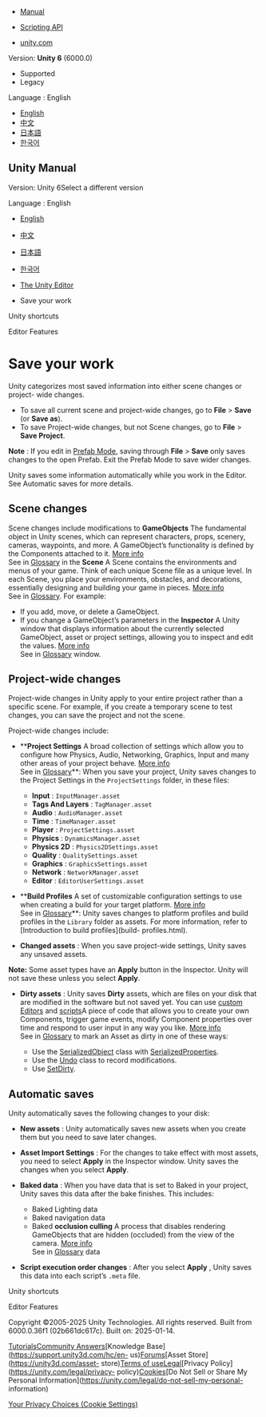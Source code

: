 [](https://docs.unity3d.com)

  * [Manual](../Manual/index.html)
  * [Scripting API](../ScriptReference/index.html)

  * [unity.com](https://unity.com/)

Version: **Unity 6** (6000.0)

  * Supported
  * Legacy

Language : English

  * [English](/Manual/Saving.html)
  * [中文](/cn/current/Manual/Saving.html)
  * [日本語](/ja/current/Manual/Saving.html)
  * [한국어](/kr/current/Manual/Saving.html)

[](https://docs.unity3d.com)

## Unity Manual

Version: Unity 6Select a different version

Language : English

  * [English](/Manual/Saving.html)
  * [中文](/cn/current/Manual/Saving.html)
  * [日本語](/ja/current/Manual/Saving.html)
  * [한국어](/kr/current/Manual/Saving.html)

  * [The Unity Editor](unity-editor.html)
  * Save your work

[](UnityHotkeys.html)

Unity shortcuts

[](EditorFeatures.html)

Editor Features

# Save your work

Unity categorizes most saved information into either scene changes or project-
wide changes.

  * To save all current scene and project-wide changes, go to **File** > **Save** (or **Save as**).
  * To save Project-wide changes, but not Scene changes, go to **File** > **Save Project**.

**Note** : If you edit in [Prefab Mode](EditingInPrefabMode.html), saving
through **File** > **Save** only saves changes to the open Prefab. Exit the
Prefab Mode to save wider changes.

Unity saves some information automatically while you work in the Editor. See
Automatic saves for more details.

## Scene changes

Scene changes include modifications to **GameObjects** The fundamental object
in Unity scenes, which can represent characters, props, scenery, cameras,
waypoints, and more. A GameObject’s functionality is defined by the Components
attached to it. [More info](class-GameObject.html)  
See in [Glossary](Glossary.html#GameObject) in the **Scene** A Scene contains
the environments and menus of your game. Think of each unique Scene file as a
unique level. In each Scene, you place your environments, obstacles, and
decorations, essentially designing and building your game in pieces. [More
info](CreatingScenes.html)  
See in [Glossary](Glossary.html#Scene). For example:

  * If you add, move, or delete a GameObject.
  * If you change a GameObject’s parameters in the **Inspector** A Unity window that displays information about the currently selected GameObject, asset or project settings, allowing you to inspect and edit the values. [More info](UsingTheInspector.html)  
See in [Glossary](Glossary.html#Inspector) window.

## Project-wide changes

Project-wide changes in Unity apply to your entire project rather than a
specific scene. For example, if you create a temporary scene to test changes,
you can save the project and not the scene.

Project-wide changes include:

  * ****Project Settings** A broad collection of settings which allow you to configure how Physics, Audio, Networking, Graphics, Input and many other areas of your project behave. [More info](comp-ManagerGroup.html)  
See in [Glossary](Glossary.html#ProjectSettings)**: When you save your
project, Unity saves changes to the Project Settings in the `ProjectSettings`
folder, in these files:

    * **Input** : `InputManager.asset`
    * **Tags And Layers** : `TagManager.asset`
    * **Audio** : `AudioManager.asset`
    * **Time** : `TimeManager.asset`
    * **Player** : `ProjectSettings.asset`
    * **Physics** : `DynamicsManager.asset`
    * **Physics 2D** : `Physics2DSettings.asset`
    * **Quality** : `QualitySettings.asset`
    * **Graphics** : `GraphicsSettings.asset`
    * **Network** : `NetworkManager.asset`
    * **Editor** : `EditorUserSettings.asset`
  * ****Build Profiles** A set of customizable configuration settings to use when creating a build for your target platform. [More info](build-profiles.html)  
See in [Glossary](Glossary.html#Buildprofile)**: Unity saves changes to
platform profiles and build profiles in the `Library` folder as assets. For
more information, refer to [Introduction to build profiles](build-
profiles.html).

  * **Changed assets** : When you save project-wide settings, Unity saves any unsaved assets.

**Note:** Some asset types have an **Apply** button in the Inspector. Unity
will not save these unless you select **Apply**.

  * **Dirty assets** : Unity saves **Dirty** assets, which are files on your disk that are modified in the software but not saved yet. You can use [custom Editors](editor-CustomEditors.html) and [scripts](creating-scripts.html)A piece of code that allows you to create your own Components, trigger game events, modify Component properties over time and respond to user input in any way you like. [More info](creating-scripts.html)  
See in [Glossary](Glossary.html#Scripts) to mark an Asset as dirty in one of
these ways:

    * Use the [SerializedObject](../ScriptReference/SerializedObject.html) class with [SerializedProperties](../ScriptReference/SerializedProperty.html).
    * Use the [Undo](../ScriptReference/Undo.html) class to record modifications.
    * Use [SetDirty](../ScriptReference/EditorUtility.SetDirty.html).

## Automatic saves

Unity automatically saves the following changes to your disk:

  * **New assets** : Unity automatically saves new assets when you create them but you need to save later changes.
  * **Asset Import Settings** : For the changes to take effect with most assets, you need to select **Apply** in the Inspector window. Unity saves the changes when you select **Apply**.
  * **Baked data** : When you have data that is set to Baked in your project, Unity saves this data after the bake finishes. This includes: 
    * Baked Lighting data
    * Baked navigation data
    * Baked **occlusion culling** A process that disables rendering GameObjects that are hidden (occluded) from the view of the camera. [More info](OcclusionCulling.html)  
See in [Glossary](Glossary.html#Occlusionculling) data

  * **Script execution order changes** : After you select **Apply** , Unity saves this data into each script’s `.meta` file.

[](UnityHotkeys.html)

Unity shortcuts

[](EditorFeatures.html)

Editor Features

Copyright ©2005-2025 Unity Technologies. All rights reserved. Built from
6000.0.36f1 (02b661dc617c). Built on: 2025-01-14.

[Tutorials](https://learn.unity.com/)[Community
Answers](https://answers.unity3d.com)[Knowledge
Base](https://support.unity3d.com/hc/en-
us)[Forums](https://forum.unity3d.com)[Asset Store](https://unity3d.com/asset-
store)[Terms of
use](https://docs.unity3d.com/Manual/TermsOfUse.html)[Legal](https://unity.com/legal)[Privacy
Policy](https://unity.com/legal/privacy-
policy)[Cookies](https://unity.com/legal/cookie-policy)[Do Not Sell or Share
My Personal Information](https://unity.com/legal/do-not-sell-my-personal-
information)

[Your Privacy Choices (Cookie Settings)](javascript:void\(0\);)

